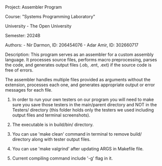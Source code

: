  Project: Assembler Program
 
 Course: "Systems Programming Laboratory"

 University - The Open University
 
 Semester: 2024B
 
 
Authors:
    - Nir Darmon, ID: 206454076
    - Adar Amir, ID: 302660717

Description:
    This program serves as an assembler for a custom assembly language.
    It processes source files, performs macro preprocessing, parses the code,
    and generates output files (.ob, .ent, .ext) if the source code is free of errors.
 
The assembler handles multiple files provided as arguments without the extension, processes each one,
and generates appropriate output or error messages for each file.

 
1.  In order to run your own testers on our program you will need to make sure you save those testers in the main/parent
    directory and NOT in the Testers/ directory (this folder holds only the testers we used including output files and
    terminal screenshots).

2.  The executable is in build/bin/ directory.

3.  You can use 'make clean' command in terminal to remove build/ directory along with tester output files.

4.  You can use 'make valgrind' after updating ARGS in Makefile file.

5.  Current compiling command include '-g' flag in it. 
